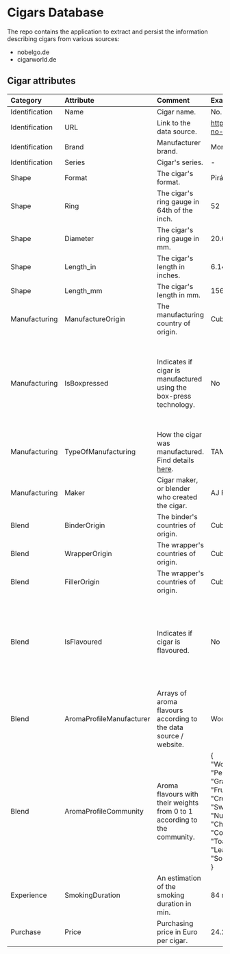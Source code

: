 # Cigars Database

The repo contains the application to extract and persist the information describing cigars from various sources:

- nobelgo.de
- cigarworld.de

## Cigar attributes

| Category       | Attribute                | Comment                                                                                                              | Example                                                                                                                                                                                                                          |                                                    nobelgo.de                                                     | cigarworld.de |
|:---------------|:-------------------------|:---------------------------------------------------------------------------------------------------------------------|:---------------------------------------------------------------------------------------------------------------------------------------------------------------------------------------------------------------------------------|:-----------------------------------------------------------------------------------------------------------------:|:-------------:|
| Identification | Name                     | Cigar name.                                                                                                          | No. 2                                                                                                                                                                                                                            |                                                         ✅                                                         |       ✅       |
| Identification | URL                      | Link to the data source.                                                                                             | https://www.cigarworld.de/en/zigarren/cuba/regulares/montecristo-no-2-01007_45                                                                                                                                                   |                                                         ✅                                                         |       ✅       |
| Identification | Brand                    | Manufacturer brand.                                                                                                  | Montecristo                                                                                                                                                                                                                      |                                                         ✅                                                         |       ✅       |
| Identification | Series                   | Cigar's series.                                                                                                      | -                                                                                                                                                                                                                                |                                                         ✅                                                         |       ✅       |
| Shape          | Format                   | The cigar's format.                                                                                                  | Pirámides                                                                                                                                                                                                                        |                                                         ✅                                                         |       ✅       |
| Shape          | Ring                     | The cigar's ring gauge in 64th of the inch.                                                                          | 52                                                                                                                                                                                                                               |                                                         ✅                                                         |       ✅       |
| Shape          | Diameter                 | The cigar's ring gauge in mm.                                                                                        | 20.6                                                                                                                                                                                                                             |                                                         ✅                                                         |       ✅       |
| Shape          | Length_in                | The cigar's length in inches.                                                                                        | 6.14                                                                                                                                                                                                                             |                                                         ✅                                                         |       ✅       |
| Shape          | Length_mm                | The cigar's length in mm.                                                                                            | 156                                                                                                                                                                                                                              |                                                         ✅                                                         |       ✅       |
| Manufacturing  | ManufactureOrigin        | The manufacturing country of origin.                                                                                 | Cuba                                                                                                                                                                                                                             |                                                         ✅                                                         |       ✅       |
| Manufacturing  | IsBoxpressed             | Indicates if cigar is manufactured using the box-press technology.                                                   | No                                                                                                                                                                                                                               |  ✅<br/>potentially, it may be extracted from the details page:<br/>the selector `li.product-attribute-cig_form`   |       ✅       |
| Manufacturing  | TypeOfManufacturing      | How the cigar was manufactured. Find details [here](https://www.cigarworld.de/en/zigarrenlexikon/totalmente-a-mano). | TAM                                                                                                                                                                                                                              |                                                         ❌                                                         |       ✅       |
| Manufacturing  | Maker                    | Cigar maker, or blender who created the cigar.                                                                       | AJ Fernandez                                                                                                                                                                                                                     |                                                         ✅                                                         |       ❌       |       
| Blend          | BinderOrigin             | The binder's countries of origin.                                                                                    | Cuba                                                                                                                                                                                                                             |                                                         ✅                                                         |       ✅       |
| Blend          | WrapperOrigin            | The wrapper's countries of origin.                                                                                   | Cuba                                                                                                                                                                                                                             |                                                         ✅                                                         |       ✅       |
| Blend          | FillerOrigin             | The wrapper's countries of origin.                                                                                   | Cuba                                                                                                                                                                                                                             |                                                         ✅                                                         |       ✅       |
| Blend          | IsFlavoured              | Indicates if cigar is flavoured.                                                                                     | No                                                                                                                                                                                                                               | ❌<br/>potentially, it may be extracted from the details page:<br/>the selector `li.product-attribute-cig_special` |       ✅       |
| Blend          | AromaProfileManufacturer | Arrays of aroma flavours according to the data source / website.                                                     | Wood, Pepper                                                                                                                                                                                                                     |                                                         ✅                                                         |       ❌       |
| Blend          | AromaProfileCommunity    | Aroma flavours with their weights from 0 to 1 according to the community.                                            | {<br/>"Wood":0.12,<br/>"Pepper":0.06,<br/>"Grass":0.06,<br/>"Fruit":0.06,<br/>"Cream":0.1,<br/>"Sweet":0.08,<br/>"Nut":0.08,<br/>"Chocolate":0.08,<br/>"Coffee":0.12,<br/>"Toast":0.08,<br/>"Leather":0.06,<br/>"Soil":0.1<br/>} |                                                         ❌                                                         |       ✅       |
| Experience     | SmokingDuration          | An estimation of the smoking duration in min.                                                                        | 84 min / 49 to 90 min                                                                                                                                                                                                            |                                                         ✅                                                         |       ✅       |
| Purchase       | Price                    | Purchasing price in Euro per cigar.                                                                                  | 24.2                                                                                                                                                                                                                             |                                                         ✅                                                         |       ✅       |
